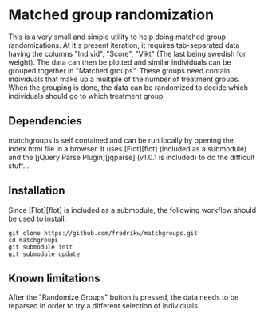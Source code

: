 # Matched group randomization

This is a very small and simple utility to help doing matched group randomizations. At it's present iteration, it requires tab-separated data having the columns "Individ", "Score", "Vikt" (The last being swedish for weight). The data can then be plotted and similar individuals can be grouped together in "Matched groups". These groups need contain individuals that make up a multiple of the number of treatment groups. When the grouping is done, the data can be randomized to decide which individuals should go to which treatment group.

## Dependencies ##

matchgroups is self contained and can be run locally by opening the index.html file in a browser. It uses [Flot][flot] (included as a submodule) and the [jQuery Parse Plugin][jqparse] (v1.0.1 is included) to do the difficult stuff...

## Installation ##

Since [Flot][flot] is included as a submodule, the following workflow should be used to install.
```Shell
git clone https://github.com/fredrikw/matchgroups.git
cd matchgroups
git submodule init
git submodule update
```

## Known limitations ##
After the "Randomize Groups" button is pressed, the data needs to be reparsed in order to try a different selection of individuals.